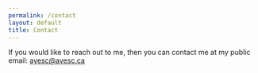 ```yaml
---
permalink: /contact
layout: default
title: Contact
---
```


If you would like to reach out to me, then you can contact me at my public email:
[ayesc@ayesc.ca](mailto:ayesc@ayesc.ca)
